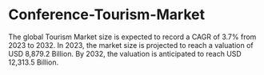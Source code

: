 # Conference-Tourism-Market
The global Tourism Market size is expected to record a CAGR of 3.7% from 2023 to 2032. In 2023, the market size is projected to reach a valuation of USD 8,879.2 Billion. By 2032, the valuation is anticipated to reach USD 12,313.5 Billion.
